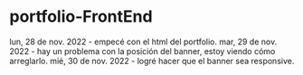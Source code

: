 # portfolio-FrontEnd
lun, 28 de nov. 2022 - empecé con el html del portfolio.
mar, 29 de nov. 2022 - hay un problema con la posición del banner, estoy viendo cómo arreglarlo.
mié, 30 de nov. 2022 - logré hacer que el banner sea responsive.
